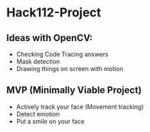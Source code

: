 # Hack112-Project

## Ideas with OpenCV:
- Checking Code Tracing answers
- Mask detection
- Drawing things on screen with motion

## MVP (Minimally Viable Project)
- Actively track your face (Movement tracking)
- Detect emotion
- Put a smile on your face

